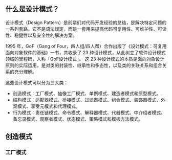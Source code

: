 ## 什么是设计模式？
设计模式（Design Pattern）是前辈们对代码开发经验的总结，是解决特定问题的一系列套路。它不是语法规定，而是一套用来提高代码可复用性、可维护性、可读性、稳健性以及安全性的解决方案。

1995 年，GoF（Gang of Four，四人组/四人帮）合作出版了《设计模式：可复用面向对象软件的基础》一书，共收录了 23 种设计模式，从此树立了软件设计模式领域的里程碑，人称「GoF设计模式」。
这 23 种设计模式的本质是面向对象设计原则的实际运用，是对类的封装性、继承性和多态性，以及类的关联关系和组合关系的充分理解。

这些设计模式可以分为三大类：
* 创造模式：工厂模式、抽像工厂模式、单例模式、建造者模式和原型模式。
* 结构模式：适配器模式、桥接模式、过滤器模式、组合模式、装饰器模式、外观模式、享受元模式和代理模式。
* 行为模式：责任链模式、命令模式、解释器模式、代器模式、中介绍者模式、备忘录模式、观察者模式、状态模式、策略模式和模板方法模式。
## 创造模式
### 工厂模式